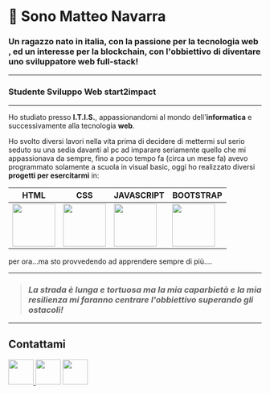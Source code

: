 # 👋 Sono Matteo Navarra



### Un ragazzo nato in italia, con  la passione per la tecnologia web , ed un interesse per la blockchain,  con l'obbiettivo di diventare uno sviluppatore web full-stack!
---
 ### Studente Sviluppo Web start2impact  
---







Ho studiato presso **I.T.I.S.**,  appassionandomi al mondo dell'**informatica** e successivamente
alla tecnologia **web**.

Ho svolto diversi lavori nella vita prima di decidere di mettermi sul serio seduto su una sedia davanti al  pc ad imparare seriamente quello che mi appassionava
da sempre, fino a poco tempo fa (circa un mese fa) avevo programmato solamente a scuola in visual basic, oggi ho realizzato diversi **progetti per esercitarmi** in:


| HTML | CSS | JAVASCRIPT |BOOTSTRAP   | 
|---|---|--|--|
<img src="https://camo.githubusercontent.com/f081170245140a489da59e1687541a58fd57cd27d2f91a9543ea74b56475b0ed/68747470733a2f2f63646e2e776f726c64766563746f726c6f676f2e636f6d2f6c6f676f732f68746d6c352d312e737667"  width="85">|<img src="https://camo.githubusercontent.com/5a540a748bef7b5a5c6b38215315abc4c40e31cb733d5f83534ffbdc00eb9e37/68747470733a2f2f63646e2e776f726c64766563746f726c6f676f2e636f6d2f6c6f676f732f6373732d352e737667" width="85">| <img src="https://w1.pngwing.com/pngs/951/574/png-transparent-react-logo-javascript-redux-vuejs-angular-angularjs-expressjs-front-and-back-ends.png" width="85">| <img src="https://camo.githubusercontent.com/70ea199263787f23ad0f1feaf0c265d3baeb4286dd7089aa56ece4f73ee99f94/68747470733a2f2f63646e2e776f726c64766563746f726c6f676f2e636f6d2f6c6f676f732f626f6f7473747261702d352d312e737667" width="85"> |







per ora...ma sto provvedendo ad apprendere sempre di più....

******







>### ***La strada è lunga e tortuosa ma la mia caparbietà e la mia resilienza mi faranno centrare l'obbiettivo superando gli ostacoli!***
****

## Contattami 

<a  href="https://www.linkedin.com/in/matteo-navarra-21825a156/" > <img src="https://pics.freeicons.io/uploads/icons/png/16090541531530099327-512.png" width="50"> </a> <a href="http://t.me/falcon3y3s" ><img src="https://pics.freeicons.io/uploads/icons/png/21399810441555589926-512.png" width="50"></a> 
<a href="http://t.me/falcon3y3s" ><img src="https://camo.githubusercontent.com/076baccc1ee47b88028689749bbedafd50bfd63aaef6fd46cfcc0c99066dbb0d/68747470733a2f2f7777772e6672656569636f6e73706e672e636f6d2f75706c6f6164732f676d61696c2d69636f6e2d302e706e67" width="50"></a>







 






